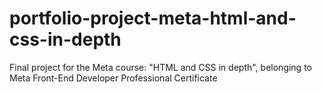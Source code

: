# portfolio-project-meta-html-and-css-in-depth
Final project for the Meta course: "HTML and CSS in depth", belonging to Meta Front-End Developer Professional Certificate
